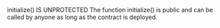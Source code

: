 initialize() IS UNPROTECTED
The function initialize() is public and can be called by anyone as long as the contract is deployed.
 